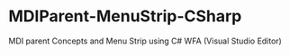 # MDIParent-MenuStrip-CSharp
 MDI parent Concepts and Menu Strip using C# WFA (Visual Studio Editor)
